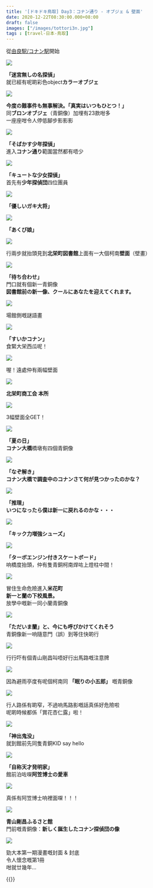 ```yaml
---
title: '[ドキドキ鳥取] Day3：コナン通り - オブジェ & 壁面'
date: 2020-12-22T08:30:00.000+08:00
draft: false
images: ["/images/tottori3n.jpg"]
tags : [travel-日本-鳥取]
---
```


從[由良駅/コナン駅](https://hidie.net/tottori3h/)開始  

![](/images/tottori3h9.jpg)

**「迷宮無しの名探偵」**  
就已經有呢啲彩色object**カラーオブジェ**

![](/images/tottori3h14.jpg)

**今度の難事件も無事解決。「真実はいつもひとつ！」**  
同**ブロンオブジェ**（青銅像）加埋有23款咁多  
一座座咁令人停低腳步影影影  

![](/images/tottori3n1.jpg)

**「そばかす少年探偵」**  
進入**コナン通り**範圍當然都有唔少  

![](/images/tottori3n3.jpg)

**「キュートな少女探偵」**  
首先有**少年探偵団**四位團員

![](/images/tottori3n2.jpg)

**「優しいガキ大将」**  

![](/images/tottori3n4.jpg)

**「あくび娘」**  

![](/images/tottori3n5.jpg)

行兩步就抬頭見到**北栄町図書館**上面有一大個柯南**壁面**（壁畫）

![](/images/tottori3n6.jpg)

**「待ち合わせ」**  
門口就有個新一青銅像  
**図書館前の新一像、クールにあなたを迎えてくれます。**  

![](/images/tottori3n7.jpg)

場館側嘅謎語畫

![](/images/tottori3n.jpg)

**「すいかコナン」**  
食緊大栄西瓜呢！

![](/images/tottori3n8.jpg)

喔！遠處仲有兩幅壁面

![](/images/tottori3n9.jpg)

**北栄町商工会 本所**  

![](/images/tottori3n10.jpg)

3幅壁面全GET！  

![](/images/tottori3n11.jpg)

**「夏の日」**  
**コナン大橋**橋墩有四個青銅像

![](/images/tottori3n12.jpg)

**「なぞ解き」**  
**コナン大橋で調査中のコナンさて何が見つかったのかな？**  

![](/images/tottori3n13.jpg)

**「推理」**  
**いつになったら僕は新一に戻れるのかな・・・**  

![](/images/tottori3n14.jpg)

**「キック力増強シューズ」**  

![](/images/tottori3n15.jpg)

**「ターボエンジン付きスケートボード」**  
响橋度抬頭，仲有隻青銅柯南焊咗上燈柱中間！  

![](/images/tottori3n16.jpg)

冒住生命危險進入**米花町**  
**新一と蘭の下校風景。**  
放學中嘅新一同小蘭青銅像  

![](/images/tottori3n17.jpg)

**「ただいま蘭」と、今にも呼びかけてくれそう**  
青銅像新一响隨意門（誤）到等住快啲行  

![](/images/tottori3n18.jpg)

行行吓有個青山剛昌叫唔好行出馬路嘅注意牌  

![](/images/tottori3n19.jpg)

因為避雨亭度有呢個柯南同 **「眠りの小五郎」** 嘅青銅像  

![](/images/tottori3n24.jpg)

行人路係有啲窄，不過响馬路影嘅話真係好危險啦  
呢啲時候都係「賞花杏仁露」啦！  

![](/images/tottori3n20.jpg)

**「神出鬼没」**  
就到館前先同隻青銅KID say hello  

![](/images/tottori3n21.jpg)

**「自称天才発明家」**  
館前泊咗㗎**阿笠博士の愛車**  

![](/images/tottori3n22.jpg)

真係有阿笠博士响裡面㗎！！！

![](/images/tottori3n23.jpg)

**青山剛昌ふるさと館**  
門前嘅青銅像：**新しく誕生したコナン探偵団の像**  

![](/images/tottori3n25.jpg)

勁大本第一期漫畫嘅封面 & 封底  
令人懷念嘅第1冊  
咁就廿幾年...  
  

{{<tottori>}}  
